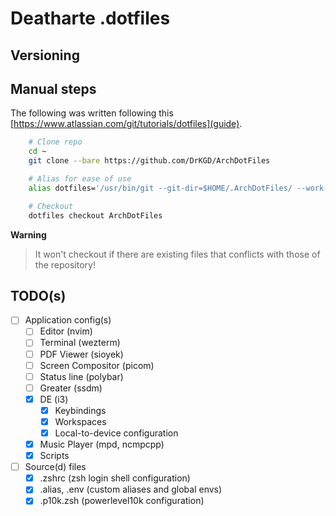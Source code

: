 # Deatharte .dotfiles

## Versioning

## Manual steps 
The following was written following this [https://www.atlassian.com/git/tutorials/dotfiles](guide).
```bash
	# Clone repo
	cd ~
	git clone --bare https://github.com/DrKGD/ArchDotFiles 

	# Alias for ease of use
	alias dotfiles='/usr/bin/git --git-dir=$HOME/.ArchDotFiles/ --work-tree=$HOME'

	# Checkout
	dotfiles checkout ArchDotFiles
```

**Warning**
> It won't checkout if there are existing files that conflicts with those of the repository!

## TODO(s)
- [ ] Application config(s)
	- [ ] Editor (nvim)
	- [ ] Terminal (wezterm)
	- [ ] PDF Viewer (sioyek)
	- [ ] Screen Compositor (picom)
	- [ ] Status line (polybar)
	- [ ] Greater (ssdm)
	- [x] DE (i3)
		- [x] Keybindings
		- [x] Workspaces 
		- [x] Local-to-device configuration 
	- [x] Music Player (mpd, ncmpcpp)
	- [x] Scripts
- [ ] Source(d) files
	- [x] .zshrc (zsh login shell configuration)
	- [x] .alias, .env (custom aliases and global envs)
	- [x] .p10k.zsh (powerlevel10k configuration)
